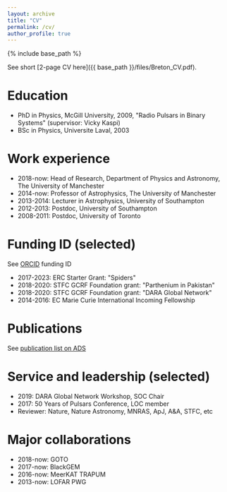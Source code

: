 ```yaml
---
layout: archive
title: "CV"
permalink: /cv/
author_profile: true
---
```


{% include base_path %}

See short [2-page CV here]({{ base_path }}/files/Breton_CV.pdf).

Education
======
* PhD in Physics, McGill University, 2009, "Radio Pulsars in Binary Systems" (supervisor: Vicky Kaspi)
* BSc in Physics, Universite Laval, 2003

Work experience
======
* 2018-now: Head of Research, Department of Physics and Astronomy, The University of Manchester
* 2014-now: Professor of Astrophysics, The University of Manchester
* 2013-2014: Lecturer in Astrophysics, University of Southampton
* 2012-2013: Postdoc, University of Southampton
* 2008-2011: Postdoc, University of Toronto

Funding ID (selected)
======
See [ORCID](https://orcid.org/0000-0001-8522-4983) funding ID

* 2017-2023: ERC Starter Grant: "Spiders"
* 2018-2020: STFC GCRF Foundation grant: "Parthenium in Pakistan"
* 2018-2020: STFC GCRF Foundation grant: "DARA Global Network"
* 2014-2016: EC Marie Curie International Incoming Fellowship

Publications
======
See [publication list on ADS](https://ui.adsabs.harvard.edu/search/q=orcid%3A0000-0001-8522-4983&sort=date+desc)

<!---  <ul>{% for post in site.publications %}
    {% include archive-single-cv.html %}
  {% endfor %}</ul> --->

<!---Talks
======
  <ul>{% for post in site.talks %}
    {% include archive-single-talk-cv.html %}
  {% endfor %}</ul>--->

<!---Teaching
======
  <ul>{% for post in site.teaching %}
    {% include archive-single-cv.html %}
  {% endfor %}</ul>--->

Service and leadership (selected)
======
* 2019: DARA Global Network Workshop, SOC Chair
* 2017: 50 Years of Pulsars Conference, LOC member
* Reviewer: Nature, Nature Astronomy, MNRAS, ApJ, A&A, STFC, etc

Major collaborations
======
* 2018-now: GOTO
* 2017-now: BlackGEM
* 2016-now: MeerKAT TRAPUM
* 2013-now: LOFAR PWG

